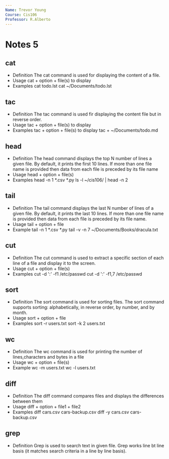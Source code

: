 ```yaml
---
Name: Trevor Young
Course: Cis106
Professor: R.Alberto
---
```

# Notes 5

## cat
* Definition
The cat command is used for displaying the content of a file.
* Usage
  cat + option + file(s) to display
* Examples 
cat todo.lst
cat ~/Documents/todo.lst
## tac
* Definition 
  The tac command is used fir displaying the content file but in reverse order.
* Usage 
tac + option + file(s) to display 
* Examples 
  tac + option + file(s) to display
  tac + ~/Documents/todo.md
## head
* Definition 
  The head command displays the top N number of lines a given file. By default, it prints the first 10 lines. If more than one file name is provided then data from each file is preceded by its file name 
* Usage 
  head + option + file(s)
* Examples
  head -n 1 *.csv *.py
  ls -l ~/cis106/ | head -n 2
## tail
* Definition 
 The tail command displays the last N number of lines of a given file. By default, it prints the last 10 lines. If more than one file name is provided then data from each file is preceded by its file name.
* Usage 
  tail + option + file 
* Example 
  tail -n 1 *.csv *.py
  tail -v -n 7 ~/Documents/Books/dracula.txt
## cut
* Definition 
  The cut command is used to extract a specific section of each line of a file and display it to the screen.
* Usage 
  cut + option + file(s)
* Examples 
  cut -d ':' -f1 /etc/passwd
  cut -d ':' -f1,7 /etc/passwd 
## sort
* Definition 
  The sort command is used for sorting files. The sort command supports sorting: alphabetically, in reverse order, by number, and by month.
* Usage 
  sort +  option + file 
* Examples 
 sort -r users.txt
 sort -k 2 users.txt

## wc
* Definition 
  The wc command is used for printing the number of lines,characters and bytes in a file 
* Usage 
 wc + option + file(s)
* Example 
  wc -m users.txt 
  wc -l users.txt

## diff
* Definition 
  The diff command compares files and displays the differences between them 
* Usage 
  diff + option + file1 + file2
* Examples 
  diff cars.csv cars-backup.csv 
  diff -y cars.csv cars-backup.csv 
## grep
* Definition 
Grep is used to search text in given file. Grep works line bt line basis (it matches search criteria in a line by line basis).
